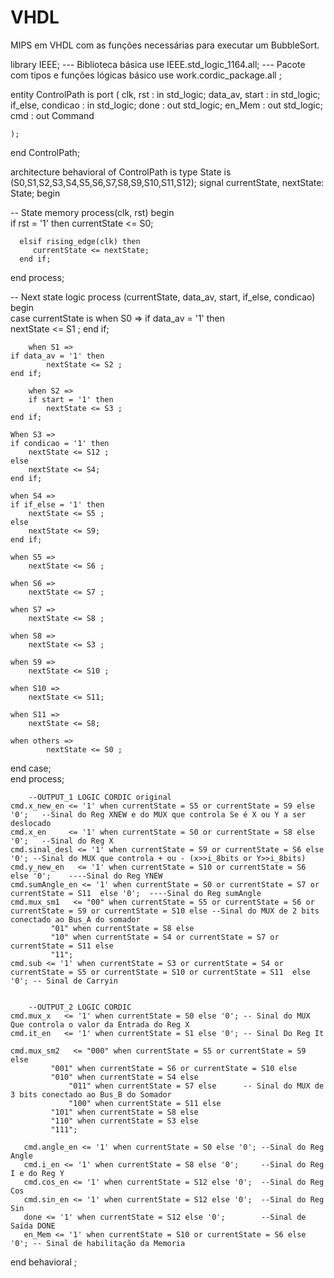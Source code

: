 # VHDL
MIPS em VHDL com as funções necessárias para executar um BubbleSort. 

library IEEE;        		--- Biblioteca básica 
use IEEE.std_logic_1164.all;	--- Pacote com tipos e funções lógicas básico
use work.cordic_package.all ;

  
entity ControlPath is
    port (
        clk, rst    		: in std_logic;
        data_av, start  	: in std_logic;
	if_else, condicao 	: in std_logic;
        done        		: out std_logic;
	en_Mem			: out std_logic; 
	cmd			: out Command 
	    
    );
        
end ControlPath;

architecture behavioral of ControlPath is
   type State is (S0,S1,S2,S3,S4,S5,S6,S7,S8,S9,S10,S11,S12);
   signal currentState, nextState: State;
begin

   -- State memory
   process(clk, rst)
   begin	
      if rst = '1' then
         currentState <= S0;
      
      elsif rising_edge(clk) then
         currentState <= nextState;	
      end if;
   end process;

-- Next state logic
process (currentState, data_av, start, if_else, condicao)
begin		
   case currentState is
       	when S0 =>
       	if data_av = '1' then		
            	nextState <= S1 ;
        end if;

        when S1 =>	
	if data_av = '1' then	
         	nextState <= S2 ;
	end if;	

        when S2 =>
        if start = '1' then	
         	nextState <= S3 ;
	end if;			
      
	When S3 =>
	if condicao = '1' then
		nextState <= S12 ;
	else 
	    nextState <= S4;
	end if;

	when S4 =>
	if if_else = '1' then
		nextState <= S5 ;
	else 
	    nextState <= S9;
	end if;
	
	when S5 =>
		nextState <= S6 ;

	when S6 =>
		nextState <= S7 ;

	when S7 => 
		nextState <= S8 ;

	when S8 =>
		nextState <= S3 ;
	
	when S9 =>
		nextState <= S10 ;

	when S10 =>
		nextState <= S11;
	
	when S11 =>
		nextState <= S8;

	when others => 	
         	nextState <= S0 ;
   
end case;		
end process;
	
	
		--OUTPUT_1 LOGIC CORDIC original
	cmd.x_new_en <= '1' when currentState = S5 or currentState = S9 else '0';	--Sinal do Reg XNEW e do MUX que controla Se é X ou Y a ser deslocado
	cmd.x_en 	 <= '1' when currentState = S0 or currentState = S8 else '0';	--Sinal do Reg X
	cmd.sinal_desl <= '1' when currentState = S9 or currentState = S6 else '0';	--Sinal do MUX que controla + ou - (x>>i_8bits or Y>>i_8bits)
	cmd.y_new_en   <= '1' when currentState = S10 or currentState = S6 else '0';	----Sinal do Reg YNEW
	cmd.sumAngle_en <= '1' when currentState = S0 or currentState = S7 or currentState = S11  else '0';  ----Sinal do Reg sumAngle
	cmd.mux_sm1   <= "00" when currentState = S5 or currentState = S6 or currentState = S9 or currentState = S10 else --Sinal do MUX de 2 bits conectado ao Bus_A do somador
		     "01" when currentState = S8 else 
		     "10" when currentState = S4 or currentState = S7 or currentState = S11 else
		     "11";
	cmd.sub <= '1' when currentState = S3 or currentState = S4 or currentState = S5 or currentState = S10 or currentState = S11  else '0'; -- Sinal de Carryin


		--OUTPUT_2 LOGIC CORDIC 
	cmd.mux_x   <= '1' when currentState = S0 else '0'; -- Sinal do MUX Que controla o valor da Entrada do Reg X
	cmd.it_en   <= '1' when currentState = S1 else '0'; -- Sinal Do Reg It
	
	cmd.mux_sm2   <= "000" when currentState = S5 or currentState = S9 else  
		     "001" when currentState = S6 or currentState = S10 else
		     "010" when currentState = S4 else
	             "011" when currentState = S7 else		-- Sinal do MUX de 3 bits conectado ao Bus_B do Somador
	             "100" when currentState = S11 else
		     "101" when currentState = S8 else
		     "110" when currentState = S3 else
		     "111";

       cmd.angle_en <= '1' when currentState = S0 else '0';	--Sinal do Reg Angle
       cmd.i_en <= '1' when currentState = S8 else '0';		--Sinal do Reg I e do Reg Y
       cmd.cos_en <= '1' when currentState = S12 else '0';	--Sinal do Reg Cos
       cmd.sin_en <= '1' when currentState = S12 else '0';	--Sinal do Reg Sin
       done <= '1' when currentState = S12 else '0';		--Sinal de Saída DONE
       en_Mem <= '1' when currentState = S10 or currentState = S6 else '0'; -- Sinal de habilitação da Memoria

	

end behavioral ;

